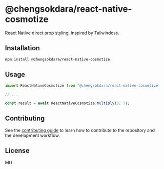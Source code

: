 # @chengsokdara/react-native-cosmotize

React Native direct prop styling, inspired by Tailwindcss.

## Installation

```sh
npm install @chengsokdara/react-native-cosmotize
```

## Usage

```js
import ReactNativeCosmotize from "@chengsokdara/react-native-cosmotize";

// ...

const result = await ReactNativeCosmotize.multiply(3, 7);
```

## Contributing

See the [contributing guide](CONTRIBUTING.md) to learn how to contribute to the repository and the development workflow.

## License

MIT
